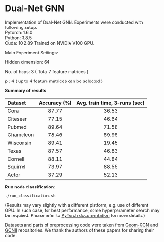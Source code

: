 # Dual-Net GNN
Implementation of Dual-Net GNN.
Experiments were conducted with following setup:  
Pytorch: 1.6.0  
Python: 3.8.5  
Cuda: 10.2.89
Trained on NVIDIA V100 GPU.

Main Experiment Settings:

Hidden dimension: 64

No. of hops: 3 ( Total 7 feature matrices )

p : 4 ( up to 4 feature matrices can be selected )


**Summary of results**

| **Dataset** | **Accuracy (%)** | **Avg. train time, 3-runs (sec)** |
| :---------- | :---------------: | :--------------------------------: |
| Cora        | 87\.77           | 36\.53                             |
| Citeseer    | 77\.15           | 46\.64                             |
| Pubmed      | 89\.64           | 71\.58                             |
| Chameleon   | 78\.46           | 59\.95                             |
| Wisconsin   | 89\.41           | 19\.45                             |
| Texas       | 87\.57           | 46\.83                             |
| Cornell     | 88\.11           | 44\.84                             |
| Squirrel    | 73\.97           | 88\.55                            |
| Actor       | 37\.29           | 52\.13                             |

**Run node classification:**

```./run_classification.sh```




(Results may vary slightly with a different platform, e.g. use of different GPU. In such case, for best performance, some hyperparameter search may be required. Please refer to [PyTorch documentation](https://pytorch.org/docs/stable/notes/randomness.html) for more details.)

Datasets and parts of preprocessing code were taken from [Geom-GCN](https://github.com/graphdml-uiuc-jlu/geom-gcn) and [GCNII](https://github.com/chennnM/GCNII) repositories. We thank the authors of these papers for sharing their code.


